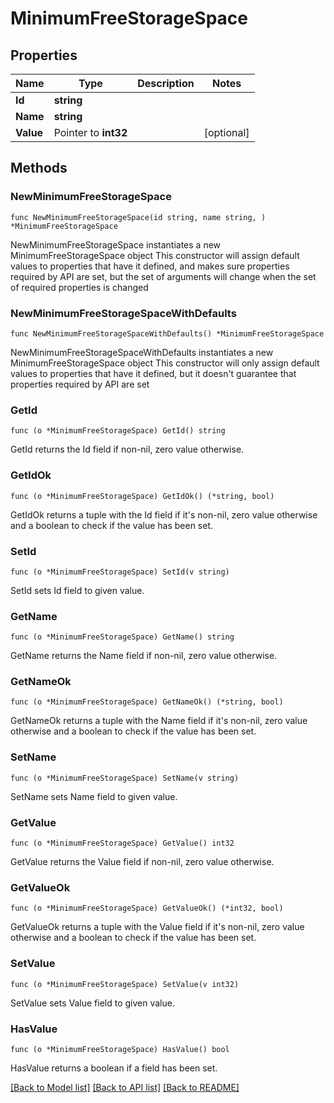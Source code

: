 # MinimumFreeStorageSpace

## Properties

Name | Type | Description | Notes
------------ | ------------- | ------------- | -------------
**Id** | **string** |  | 
**Name** | **string** |  | 
**Value** | Pointer to **int32** |  | [optional] 

## Methods

### NewMinimumFreeStorageSpace

`func NewMinimumFreeStorageSpace(id string, name string, ) *MinimumFreeStorageSpace`

NewMinimumFreeStorageSpace instantiates a new MinimumFreeStorageSpace object
This constructor will assign default values to properties that have it defined,
and makes sure properties required by API are set, but the set of arguments
will change when the set of required properties is changed

### NewMinimumFreeStorageSpaceWithDefaults

`func NewMinimumFreeStorageSpaceWithDefaults() *MinimumFreeStorageSpace`

NewMinimumFreeStorageSpaceWithDefaults instantiates a new MinimumFreeStorageSpace object
This constructor will only assign default values to properties that have it defined,
but it doesn't guarantee that properties required by API are set

### GetId

`func (o *MinimumFreeStorageSpace) GetId() string`

GetId returns the Id field if non-nil, zero value otherwise.

### GetIdOk

`func (o *MinimumFreeStorageSpace) GetIdOk() (*string, bool)`

GetIdOk returns a tuple with the Id field if it's non-nil, zero value otherwise
and a boolean to check if the value has been set.

### SetId

`func (o *MinimumFreeStorageSpace) SetId(v string)`

SetId sets Id field to given value.


### GetName

`func (o *MinimumFreeStorageSpace) GetName() string`

GetName returns the Name field if non-nil, zero value otherwise.

### GetNameOk

`func (o *MinimumFreeStorageSpace) GetNameOk() (*string, bool)`

GetNameOk returns a tuple with the Name field if it's non-nil, zero value otherwise
and a boolean to check if the value has been set.

### SetName

`func (o *MinimumFreeStorageSpace) SetName(v string)`

SetName sets Name field to given value.


### GetValue

`func (o *MinimumFreeStorageSpace) GetValue() int32`

GetValue returns the Value field if non-nil, zero value otherwise.

### GetValueOk

`func (o *MinimumFreeStorageSpace) GetValueOk() (*int32, bool)`

GetValueOk returns a tuple with the Value field if it's non-nil, zero value otherwise
and a boolean to check if the value has been set.

### SetValue

`func (o *MinimumFreeStorageSpace) SetValue(v int32)`

SetValue sets Value field to given value.

### HasValue

`func (o *MinimumFreeStorageSpace) HasValue() bool`

HasValue returns a boolean if a field has been set.


[[Back to Model list]](../README.md#documentation-for-models) [[Back to API list]](../README.md#documentation-for-api-endpoints) [[Back to README]](../README.md)


